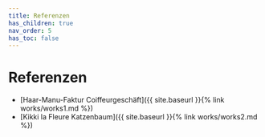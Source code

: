 ```yaml
---
title: Referenzen
has_children: true
nav_order: 5
has_toc: false
---
```


# Referenzen

- [Haar-Manu-Faktur Coiffeurgeschäft]({{ site.baseurl }}{% link works/works1.md %})
- [Kikki la Fleure Katzenbaum]({{ site.baseurl }}{% link works/works2.md %})
